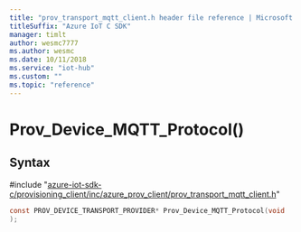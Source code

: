 ```yaml
---                             
title: "prov_transport_mqtt_client.h header file reference | Microsoft Docs" 
titleSuffix: "Azure IoT C SDK"            
manager: timlt                 
author: wesmc7777              
ms.author: wesmc               
ms.date: 10/11/2018                    
ms.service: "iot-hub"             
ms.custom: ""                
ms.topic: "reference"        
---                            
```


# Prov_Device_MQTT_Protocol()

## Syntax

\#include "[azure-iot-sdk-c/provisioning_client/inc/azure_prov_client/prov_transport_mqtt_client.h](../prov-transport-mqtt-client-h.md)"  
```C
const PROV_DEVICE_TRANSPORT_PROVIDER* Prov_Device_MQTT_Protocol(void
);
```

